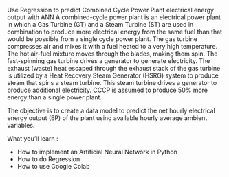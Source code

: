 Use Regression to predict Combined Cycle Power Plant electrical energy output with ANN
A combined-cycle power plant is an electrical power plant in which a Gas Turbine (GT) and a Steam Turbine (ST) are used in combination to produce more electrical energy from the same fuel than that would be possible from a single cycle power plant. The gas turbine compresses air and mixes it with a fuel heated to a very high temperature. The hot air-fuel mixture moves through the blades, making them spin. The fast-spinning gas turbine drives a generator to generate electricity. The exhaust (waste) heat escaped through the exhaust stack of the gas turbine is utilized by a Heat Recovery Steam Generator (HSRG) system to produce steam that spins a steam turbine. This steam turbine drives a generator to produce additional electricity. CCCP is assumed to produce 50% more energy than a single power plant.

The objective is to create a data model to predict the net hourly electrical energy output (EP) of the plant using available hourly average ambient variables.

What you’ll learn :
* How to implement an Artificial Neural Network in Python
* How to do Regression
* How to use Google Colab
